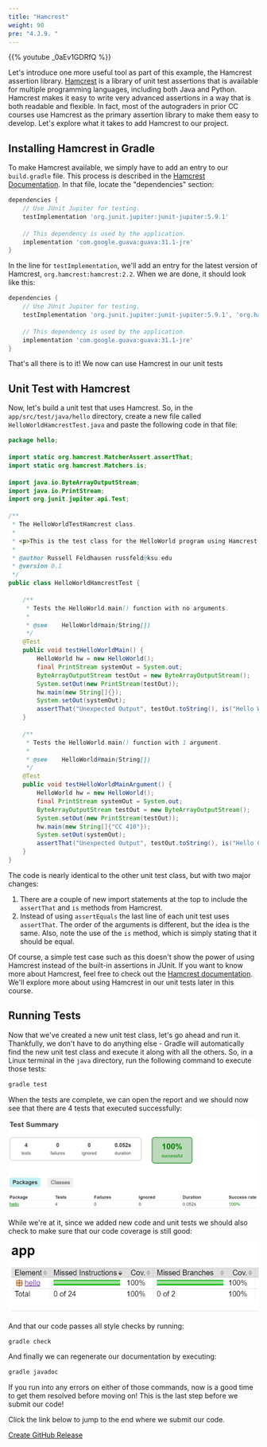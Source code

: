 ```yaml
---
title: "Hamcrest"
weight: 90
pre: "4.J.9. "
---
```


{{% youtube _0aEv1GDRfQ %}}

Let's introduce one more useful tool as part of this example, the Hamcrest assertion library. [Hamcrest](http://hamcrest.org/JavaHamcrest/) is a library of unit test assertions that is available for multiple programming languages, including both Java and Python. Hamcrest makes it easy to write very advanced assertions in a way that is both readable and flexible. In fact, most of the autograders in prior CC courses use Hamcrest as the primary assertion library to make them easy to develop. Let's explore what it takes to add Hamcrest to our project.

## Installing Hamcrest in Gradle

To make Hamcrest available, we simply have to add an entry to our `build.gradle` file. This process is described in the [Hamcrest Documentation](http://hamcrest.org/JavaHamcrest/distributables#using-hamcrest-in-a-gradle-project). In that file, locate the "dependencies" section:

```groovy
dependencies {
    // Use JUnit Jupiter for testing.
    testImplementation 'org.junit.jupiter:junit-jupiter:5.9.1'

    // This dependency is used by the application.
    implementation 'com.google.guava:guava:31.1-jre'
}
```

In the line for `testImplementation`, we'll add an entry for the latest version of Hamcrest, `org.hamcrest:hamcrest:2.2`. When we are done, it should look like this:

```groovy
dependencies {
    // Use JUnit Jupiter for testing.
    testImplementation 'org.junit.jupiter:junit-jupiter:5.9.1', 'org.hamcrest:hamcrest:2.2'

    // This dependency is used by the application.
    implementation 'com.google.guava:guava:31.1-jre'
}
```

That's all there is to it! We now can use Hamcrest in our unit tests

## Unit Test with Hamcrest

Now, let's build a unit test that uses Hamcrest. So, in the `app/src/test/java/hello` directory, create a new file called `HelloWorldHamcrestTest.java` and paste the following code in that file:

```java
package hello;

import static org.hamcrest.MatcherAssert.assertThat; 
import static org.hamcrest.Matchers.is;

import java.io.ByteArrayOutputStream;
import java.io.PrintStream;
import org.junit.jupiter.api.Test;

/** 
 * The HelloWorldTestHamcrest class.
 *
 * <p>This is the test class for the HelloWorld program using Hamcrest
 *
 * @author Russell Feldhausen russfeld@ksu.edu
 * @version 0.1
 */
public class HelloWorldHamcrestTest {
    
    /**
     * Tests the HelloWorld.main() function with no arguments.
     *
     * @see    HelloWorld#main(String[])
     */
    @Test 
    public void testHelloWorldMain() {
        HelloWorld hw = new HelloWorld();
        final PrintStream systemOut = System.out;
        ByteArrayOutputStream testOut = new ByteArrayOutputStream();
        System.setOut(new PrintStream(testOut));
        hw.main(new String[]{});
        System.setOut(systemOut);
        assertThat("Unexpected Output", testOut.toString(), is("Hello World\n"));
    }
  
    /**
     * Tests the HelloWorld.main() function with 1 argument.
     *
     * @see    HelloWorld#main(String[])
     */
    @Test 
    public void testHelloWorldMainArgument() {
        HelloWorld hw = new HelloWorld();
        final PrintStream systemOut = System.out;
        ByteArrayOutputStream testOut = new ByteArrayOutputStream();
        System.setOut(new PrintStream(testOut));
        hw.main(new String[]{"CC 410"});
        System.setOut(systemOut);
        assertThat("Unexpected Output", testOut.toString(), is("Hello CC 410\n"));
    }
}
```

The code is nearly identical to the other unit test class, but with two major changes:

1. There are a couple of new import statements at the top to include the `assertThat` and `is` methods from Hamcrest.
2. Instead of using `assertEquals` the last line of each unit test uses `assertThat`. The order of the arguments is different, but the idea is the same. Also, note the use of the `is` method, which is simply stating that it should be equal. 

Of course, a simple test case such as this doesn't show the power of using Hamcrest instead of the built-in assertions in JUnit. If you want to know more about Hamcrest, feel free to check out the [Hamcrest documentation](http://hamcrest.org/JavaHamcrest/). We'll explore more about using Hamcrest in our unit tests later in this course.

## Running Tests

Now that we've created a new unit test class, let's go ahead and run it. Thankfully, we don't have to do anything else - Gradle will automatically find the new unit test class and execute it along with all the others. So, in a Linux terminal in the `java` directory, run the following command to execute those tests:

```java
gradle test
```

When the tests are complete, we can open the report and we should now see that there are 4 tests that executed successfully:

![Hamcrest Test Report](/images/e1/20tests.png)

While we're at it, since we added new code and unit tests we should also check to make sure that our code coverage is still good:

![Hamcrest Code Coverage](/images/e1/20cov.png)

And that our code passes all style checks by running:

```java
gradle check
```

And finally we can regenerate our documentation by executing:

```java
gradle javadoc
```

If you run into any errors on either of those commands, now is a good time to get them resolved before moving on! This is the last step before we submit our code!

Click the link below to jump to the end where we submit our code.

[Create GitHub Release](../05-create-release)
